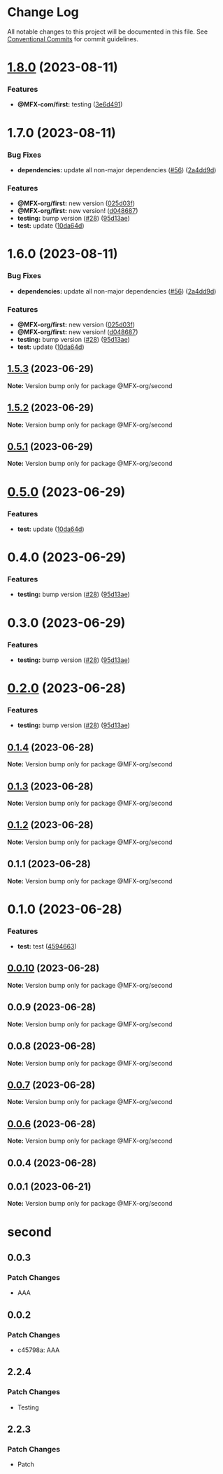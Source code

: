 # Change Log

All notable changes to this project will be documented in this file.
See [Conventional Commits](https://conventionalcommits.org) for commit guidelines.

# [1.8.0](https://github.com/MFX-com/testing-packages/compare/@MFX-org/second@1.7.0...@MFX-org/second@1.8.0) (2023-08-11)


### Features

* **@MFX-com/first:** testing ([3e6d491](https://github.com/MFX-com/testing-packages/commit/3e6d491f11ce0de106fe8dd233bfaa7539288f75))





# 1.7.0 (2023-08-11)


### Bug Fixes

* **dependencies:** update all non-major dependencies ([#56](https://github.com/MFX-com/testing-packages/issues/56)) ([2a4dd9d](https://github.com/MFX-com/testing-packages/commit/2a4dd9dfaeb51305235c1f7c19d2d7e5d6f217c3))


### Features

* **@MFX-org/first:** new version ([025d03f](https://github.com/MFX-com/testing-packages/commit/025d03fc6dc92608fcb44c2abe9d9f0b7916e034))
* **@MFX-org/first:** new version! ([d048687](https://github.com/MFX-com/testing-packages/commit/d04868769bdc97420b74113cd07055872eef69b4))
* **testing:** bump version ([#28](https://github.com/MFX-com/testing-packages/issues/28)) ([95d13ae](https://github.com/MFX-com/testing-packages/commit/95d13ae75037675af2054be485f3e12b815c0dff))
* **test:** update ([10da64d](https://github.com/MFX-com/testing-packages/commit/10da64dc8397d97ebee6a27bf86e6561b36b5fe0))





# 1.6.0 (2023-08-11)


### Bug Fixes

* **dependencies:** update all non-major dependencies ([#56](https://github.com/MFX-com/testing-packages/issues/56)) ([2a4dd9d](https://github.com/MFX-com/testing-packages/commit/2a4dd9dfaeb51305235c1f7c19d2d7e5d6f217c3))


### Features

* **@MFX-org/first:** new version ([025d03f](https://github.com/MFX-com/testing-packages/commit/025d03fc6dc92608fcb44c2abe9d9f0b7916e034))
* **@MFX-org/first:** new version! ([d048687](https://github.com/MFX-com/testing-packages/commit/d04868769bdc97420b74113cd07055872eef69b4))
* **testing:** bump version ([#28](https://github.com/MFX-com/testing-packages/issues/28)) ([95d13ae](https://github.com/MFX-com/testing-packages/commit/95d13ae75037675af2054be485f3e12b815c0dff))
* **test:** update ([10da64d](https://github.com/MFX-com/testing-packages/commit/10da64dc8397d97ebee6a27bf86e6561b36b5fe0))






## [1.5.3](https://github.com/MFX-com/testing-packages/compare/@MFX-org/second@1.5.2...@MFX-org/second@1.5.3) (2023-06-29)

**Note:** Version bump only for package @MFX-org/second





## [1.5.2](https://github.com/MFX-com/testing-packages/compare/@MFX-org/second@0.5.1...@MFX-org/second@1.5.2) (2023-06-29)

**Note:** Version bump only for package @MFX-org/second





## [0.5.1](https://github.com/MFX-com/testing-packages/compare/@MFX-org/second@0.5.0...@MFX-org/second@0.5.1) (2023-06-29)

**Note:** Version bump only for package @MFX-org/second





# [0.5.0](https://github.com/MFX-com/testing-packages/compare/@MFX-org/second@0.4.0...@MFX-org/second@0.5.0) (2023-06-29)


### Features

* **test:** update ([10da64d](https://github.com/MFX-com/testing-packages/commit/10da64dc8397d97ebee6a27bf86e6561b36b5fe0))





# 0.4.0 (2023-06-29)


### Features

* **testing:** bump version ([#28](https://github.com/MFX-com/testing-packages/issues/28)) ([95d13ae](https://github.com/MFX-com/testing-packages/commit/95d13ae75037675af2054be485f3e12b815c0dff))





# 0.3.0 (2023-06-29)


### Features

* **testing:** bump version ([#28](https://github.com/MFX-com/testing-packages/issues/28)) ([95d13ae](https://github.com/MFX-com/testing-packages/commit/95d13ae75037675af2054be485f3e12b815c0dff))





# [0.2.0](https://github.com/MFX-com/testing-packages/compare/@MFX-org/second@0.1.4...@MFX-org/second@0.2.0) (2023-06-28)


### Features

* **testing:** bump version ([#28](https://github.com/MFX-com/testing-packages/issues/28)) ([95d13ae](https://github.com/MFX-com/testing-packages/commit/95d13ae75037675af2054be485f3e12b815c0dff))





## [0.1.4](https://github.com/MFX-com/testing-packages/compare/@MFX-org/second@0.1.3...@MFX-org/second@0.1.4) (2023-06-28)

**Note:** Version bump only for package @MFX-org/second





## [0.1.3](https://github.com/MFX-com/testing-packages/compare/@MFX-org/second@0.0.7...@MFX-org/second@0.1.3) (2023-06-28)

**Note:** Version bump only for package @MFX-org/second





## [0.1.2](https://github.com/MFX-com/testing-packages/compare/@MFX-org/second@0.0.7...@MFX-org/second@0.1.2) (2023-06-28)

**Note:** Version bump only for package @MFX-org/second





## 0.1.1 (2023-06-28)

**Note:** Version bump only for package @MFX-org/second





# 0.1.0 (2023-06-28)


### Features

* **test:** test ([4594663](https://github.com/MFX-com/testing-packages/commit/45946636673884a211bb2e568153a3d47d4f0f9b))





## [0.0.10](https://github.com/MFX-com/testing-packages/compare/@MFX-org/second@0.0.7...@MFX-org/second@0.0.10) (2023-06-28)

**Note:** Version bump only for package @MFX-org/second






## 0.0.9 (2023-06-28)

**Note:** Version bump only for package @MFX-org/second





## 0.0.8 (2023-06-28)

**Note:** Version bump only for package @MFX-org/second





## [0.0.7](https://github.com/MFX-com/testing-packages/compare/@MFX-org/second@0.0.6...@MFX-org/second@0.0.7) (2023-06-28)

**Note:** Version bump only for package @MFX-org/second





## [0.0.6](https://github.com/MFX-com/testing-packages/compare/@MFX-org/second@0.0.4...@MFX-org/second@0.0.6) (2023-06-28)

**Note:** Version bump only for package @MFX-org/second






## 0.0.4 (2023-06-28)

## 0.0.1 (2023-06-21)

**Note:** Version bump only for package @MFX-org/second

# second

## 0.0.3

### Patch Changes

- AAA

## 0.0.2

### Patch Changes

- c45798a: AAA

## 2.2.4

### Patch Changes

- Testing

## 2.2.3

### Patch Changes

- Patch
